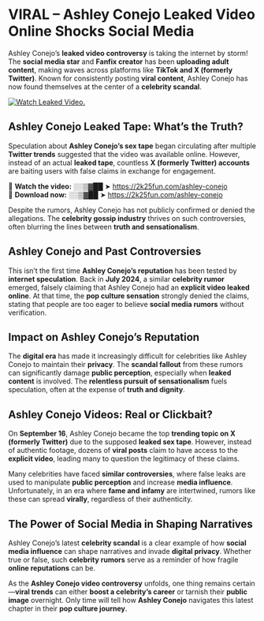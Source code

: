 # VIRAL – Ashley Conejo Leaked Video Online Shocks Social Media 

Ashley Conejo’s **leaked video controversy** is taking the internet by storm! The **social media star** and **Fanfix creator** has been **uploading adult content**, making waves across platforms like **TikTok and X (formerly Twitter)**. Known for consistently posting **viral content**, Ashley Conejo has now found themselves at the center of a **celebrity scandal**.  

[![Watch Leaked Video.](https://miro.medium.com/v2/resize:fit:828/format:webp/1*cilzJN44JGOrTw9NJCrNHA.gif "Watch Leaked Video")](https://2k25fun.com/ashley-conejo)

## **Ashley Conejo Leaked Tape: What’s the Truth?**  
Speculation about **Ashley Conejo’s sex tape** began circulating after multiple **Twitter trends** suggested that the video was available online. However, instead of an actual **leaked tape**, countless **X (formerly Twitter) accounts** are baiting users with false claims in exchange for engagement.  

🔹 **Watch the video:** ░░▒▓██ ➤ https://2k25fun.com/ashley-conejo  
🔹 **Download now:** ░░▒▓██ ➤ https://2k25fun.com/ashley-conejo  

Despite the rumors, Ashley Conejo has not publicly confirmed or denied the allegations. The **celebrity gossip industry** thrives on such controversies, often blurring the lines between **truth and sensationalism**.  

## **Ashley Conejo and Past Controversies**  
This isn’t the first time **Ashley Conejo’s reputation** has been tested by **internet speculation**. Back in **July 2024**, a similar **celebrity rumor** emerged, falsely claiming that Ashley Conejo had an **explicit video leaked online**. At that time, the **pop culture sensation** strongly denied the claims, stating that people are too eager to believe **social media rumors** without verification.  

## **Impact on Ashley Conejo’s Reputation**  
The **digital era** has made it increasingly difficult for celebrities like Ashley Conejo to maintain their **privacy**. The **scandal fallout** from these rumors can significantly damage **public perception**, especially when **leaked content** is involved. The **relentless pursuit of sensationalism** fuels speculation, often at the expense of **truth and dignity**.  

## **Ashley Conejo Videos: Real or Clickbait?**  
On **September 16**, Ashley Conejo became the top **trending topic on X (formerly Twitter)** due to the supposed **leaked sex tape**. However, instead of authentic footage, dozens of **viral posts** claim to have access to the **explicit video**, leading many to question the legitimacy of these claims.  

Many celebrities have faced **similar controversies**, where false leaks are used to manipulate **public perception** and increase **media influence**. Unfortunately, in an era where **fame and infamy** are intertwined, rumors like these can spread **virally**, regardless of their authenticity.  

## **The Power of Social Media in Shaping Narratives**  
Ashley Conejo’s latest **celebrity scandal** is a clear example of how **social media influence** can shape narratives and invade **digital privacy**. Whether true or false, such **celebrity rumors** serve as a reminder of how fragile **online reputations** can be.  

As the **Ashley Conejo video controversy** unfolds, one thing remains certain—**viral trends** can either **boost a celebrity’s career** or tarnish their **public image** overnight. Only time will tell how **Ashley Conejo** navigates this latest chapter in their **pop culture journey**. 